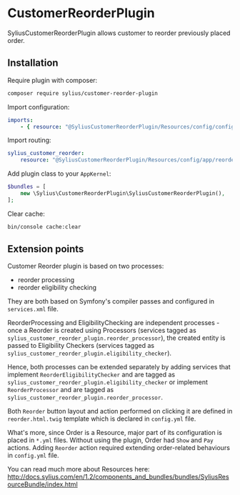 # CustomerReorderPlugin

SyliusCustomerReorderPlugin allows customer to reorder previously placed order.

## Installation

Require plugin with composer:

```bash
composer require sylius/customer-reorder-plugin
```

Import configuration:

```yaml
imports:
    - { resource: "@SyliusCustomerReorderPlugin/Resources/config/config.yml" }
```

Import routing:

````yaml
sylius_customer_reorder:
    resource: "@SyliusCustomerReorderPlugin/Resources/config/app/reorder_routing.yml"
````

Add plugin class to your `AppKernel`:

```php
$bundles = [
    new \Sylius\CustomerReorderPlugin\SyliusCustomerReorderPlugin(),
];
```

Clear cache:

```bash
bin/console cache:clear
```

## Extension points

Customer Reorder plugin is based on two processes:
* reorder processing
* reorder eligibility checking

They are both based on Symfony's compiler passes and configured in `services.xml` file.

ReorderProcessing and EligibilityChecking are independent processes - once a Reorder
is created using Processors (services tagged as `sylius_customer_reorder_plugin.reorder_processor`), the created
entity is passed to Eligibility Checkers (services tagged as `sylius_customer_reorder_plugin.eligibility_checker`).

Hence, both processes can be extended separately by adding services that implement `ReorderEligibilityChecker`
and are tagged as `sylius_customer_reorder_plugin.eligibility_checker` or implement `ReorderProcessor` and are tagged as
`sylius_customer_reorder_plugin.reorder_processor`.

Both `Reorder` button layout and action performed on clicking it are defined in
`reorder.html.twig` template which is declared in `config.yml` file.

What's more, since Order is a Resource, major part of its configuration is placed
in `*.yml` files. Without using the plugin, Order had `Show` and `Pay` actions.
Adding `Reorder` action required extending order-related behaviours in `config.yml` file.

You can read much more about Resources here:
<http://docs.sylius.com/en/1.2/components_and_bundles/bundles/SyliusResourceBundle/index.html> 
